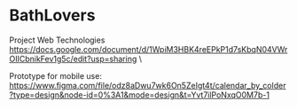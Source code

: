 # BathLovers #
Project Web Technologies
https://docs.google.com/document/d/1WpiM3HBK4reEPkP1d7sKbqN04VWrOIICbnikFev1g5c/edit?usp=sharing \

Prototype for mobile use:\
https://www.figma.com/file/odz8aDwu7wk6On5ZeIgt4t/calendar_by_colder?type=design&node-id=0%3A1&mode=design&t=Yvt7ilPoNxqO0M7b-1
